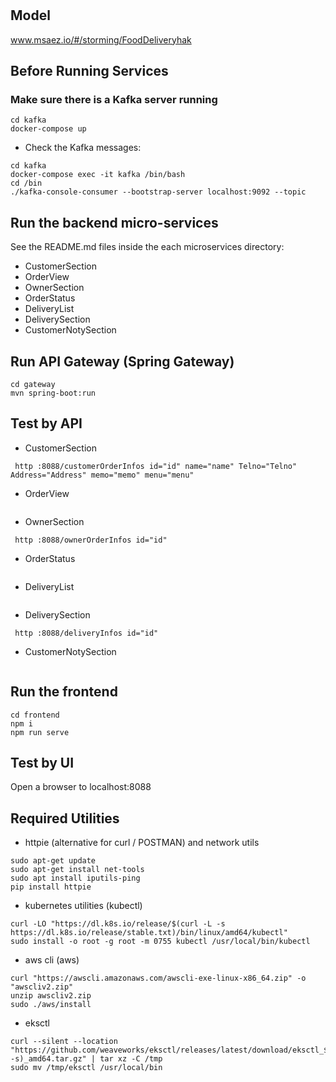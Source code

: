 # 

## Model
www.msaez.io/#/storming/FoodDeliveryhak

## Before Running Services
### Make sure there is a Kafka server running
```
cd kafka
docker-compose up
```
- Check the Kafka messages:
```
cd kafka
docker-compose exec -it kafka /bin/bash
cd /bin
./kafka-console-consumer --bootstrap-server localhost:9092 --topic
```

## Run the backend micro-services
See the README.md files inside the each microservices directory:

- CustomerSection
- OrderView
- OwnerSection
- OrderStatus
- DeliveryList
- DeliverySection
- CustomerNotySection


## Run API Gateway (Spring Gateway)
```
cd gateway
mvn spring-boot:run
```

## Test by API
- CustomerSection
```
 http :8088/customerOrderInfos id="id" name="name" Telno="Telno" Address="Address" memo="memo" menu="menu" 
```
- OrderView
```
```
- OwnerSection
```
 http :8088/ownerOrderInfos id="id" 
```
- OrderStatus
```
```
- DeliveryList
```
```
- DeliverySection
```
 http :8088/deliveryInfos id="id" 
```
- CustomerNotySection
```
```


## Run the frontend
```
cd frontend
npm i
npm run serve
```

## Test by UI
Open a browser to localhost:8088

## Required Utilities

- httpie (alternative for curl / POSTMAN) and network utils
```
sudo apt-get update
sudo apt-get install net-tools
sudo apt install iputils-ping
pip install httpie
```

- kubernetes utilities (kubectl)
```
curl -LO "https://dl.k8s.io/release/$(curl -L -s https://dl.k8s.io/release/stable.txt)/bin/linux/amd64/kubectl"
sudo install -o root -g root -m 0755 kubectl /usr/local/bin/kubectl
```

- aws cli (aws)
```
curl "https://awscli.amazonaws.com/awscli-exe-linux-x86_64.zip" -o "awscliv2.zip"
unzip awscliv2.zip
sudo ./aws/install
```

- eksctl 
```
curl --silent --location "https://github.com/weaveworks/eksctl/releases/latest/download/eksctl_$(uname -s)_amd64.tar.gz" | tar xz -C /tmp
sudo mv /tmp/eksctl /usr/local/bin
```

